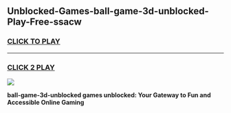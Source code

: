 
## Unblocked-Games-ball-game-3d-unblocked-Play-Free-ssacw
<h3>
<a href="https://premium76.site?title=ball-game-3d-unblocked&ref=17A">CLICK TO PLAY</a></h3>
<hr>

<h3>
<a href="https://premium76.site?title=ball-game-3d-unblocked&ref=17A">CLICK 2 PLAY</a>
  
</h3>

<a href="https://premium76.site?title=ball-game-3d-unblocked&ref=17A"><img src="https://clearcache.store/games.png"></a>


**ball-game-3d-unblocked games unblocked: Your Gateway to Fun and Accessible Online Gaming**
